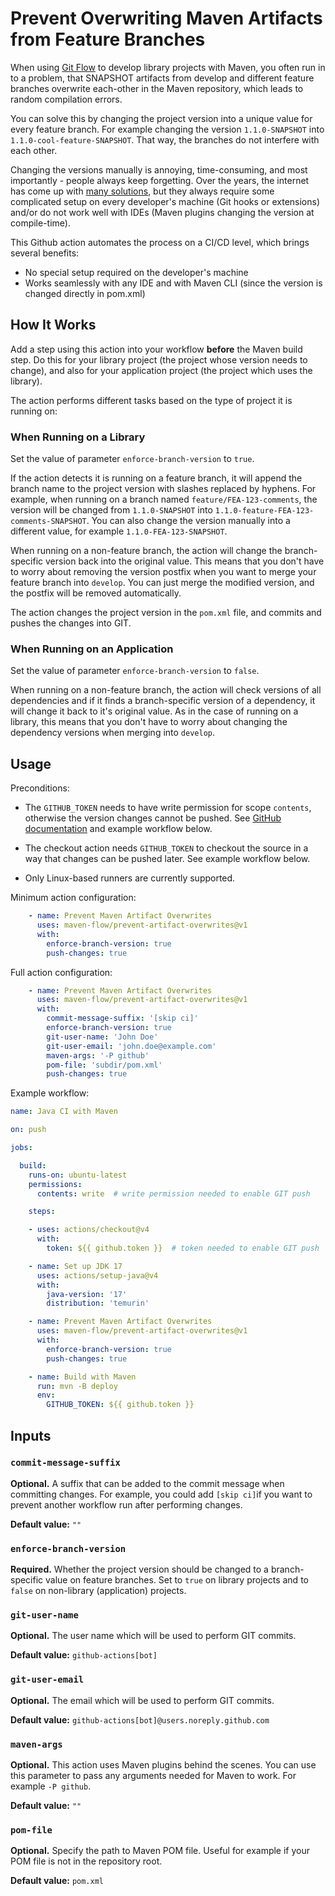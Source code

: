 # Prevent Overwriting Maven Artifacts from Feature Branches

When using [Git Flow](https://nvie.com/posts/a-successful-git-branching-model/) to develop library projects with Maven, you often run in to a problem, that SNAPSHOT artifacts from develop and different feature branches overwrite each-other in the Maven repository, which leads to random compilation errors.

You can solve this by changing the project version into a unique value for every feature branch. For example changing the version `1.1.0-SNAPSHOT` into `1.1.0-cool-feature-SNAPSHOT`. That way, the branches do not interfere with each other.

Changing the versions manually is annoying, time-consuming, and most importantly - people always keep forgetting. Over the years, the internet has come up with [many solutions](https://stackoverflow.com/questions/13583953/deriving-maven-artifact-version-from-git-branch), but they always require some complicated setup on every developer's machine (Git hooks or extensions) and/or do not work well with IDEs (Maven plugins changing the version at compile-time).

This Github action automates the process on a CI/CD level, which brings several benefits:
- No special setup required on the developer's machine
- Works seamlessly with any IDE and with Maven CLI (since the version is changed directly in pom.xml)

## How It Works

Add a step using this action into your workflow **before** the Maven build step. Do this for your library project (the project whose version needs to change), and also for your application project (the project which uses the library).

The action performs different tasks based on the type of project it is running on:

### When Running on a Library

Set the value of parameter `enforce-branch-version` to `true`.

If the action detects it is running on a feature branch, it will append the branch name to the project version with slashes replaced by hyphens. For example, when running on a branch named `feature/FEA-123-comments`, the version will be changed from `1.1.0-SNAPSHOT` into `1.1.0-feature-FEA-123-comments-SNAPSHOT`. You can also change the version manually into a different value, for example `1.1.0-FEA-123-SNAPSHOT`.

When running on a non-feature branch, the action will change the branch-specific version back into the original value. This means that you don't have to worry about removing the version postfix when you want to merge your feature branch into `develop`. You can just merge the modified version, and the postfix will be removed automatically.

The action changes the project version in the `pom.xml` file, and commits and pushes the changes into GIT.

### When Running on an Application

Set the value of parameter `enforce-branch-version` to `false`.

When running on a non-feature branch, the action will check versions of all dependencies and if it finds a branch-specific version of a dependency, it will change it back to it's original value. As in the case of running on a library, this means that you don't have to worry about changing the dependency versions when merging into `develop`.

## Usage

Preconditions:

- The `GITHUB_TOKEN` needs to have write permission for scope `contents`, otherwise the version changes cannot be pushed.
  See [GitHub documentation](https://docs.github.com/en/actions/security-guides/automatic-token-authentication#permissions-for-the-github_token) and example workflow below.

- The checkout action needs `GITHUB_TOKEN` to checkout the source in a way that changes can be pushed later. See example workflow below.

- Only Linux-based runners are currently supported.

Minimum action configuration:

```yaml
    - name: Prevent Maven Artifact Overwrites
      uses: maven-flow/prevent-artifact-overwrites@v1
      with:
        enforce-branch-version: true
        push-changes: true
```

Full action configuration:

```yaml
    - name: Prevent Maven Artifact Overwrites
      uses: maven-flow/prevent-artifact-overwrites@v1
      with:
        commit-message-suffix: '[skip ci]'
        enforce-branch-version: true
        git-user-name: 'John Doe'
        git-user-email: 'john.doe@example.com'
        maven-args: '-P github'
        pom-file: 'subdir/pom.xml'
        push-changes: true
```

Example workflow:

```yaml
name: Java CI with Maven

on: push

jobs:

  build:
    runs-on: ubuntu-latest
    permissions:
      contents: write  # write permission needed to enable GIT push

    steps:

    - uses: actions/checkout@v4
      with:
        token: ${{ github.token }}  # token needed to enable GIT push

    - name: Set up JDK 17
      uses: actions/setup-java@v4
      with:
        java-version: '17'
        distribution: 'temurin'

    - name: Prevent Maven Artifact Overwrites
      uses: maven-flow/prevent-artifact-overwrites@v1
      with:
        enforce-branch-version: true
        push-changes: true

    - name: Build with Maven
      run: mvn -B deploy
      env:
        GITHUB_TOKEN: ${{ github.token }}
```

## Inputs

### `commit-message-suffix`

**Optional.** A suffix that can be added to the commit message when committing changes. For example, you could add `[skip ci]`if you want to prevent another workflow run after performing changes.

**Default value:** `""`

### `enforce-branch-version`

**Required.** Whether the project version should be changed to a branch-specific value on feature branches. Set to `true` on library projects and to `false` on non-library (application) projects.

### `git-user-name`

**Optional.** The user name which will be used to perform GIT commits.

**Default value:** `github-actions[bot]`

### `git-user-email`

**Optional.** The email which will be used to perform GIT commits.

**Default value:** `github-actions[bot]@users.noreply.github.com`

### `maven-args`

**Optional.** This action uses Maven plugins behind the scenes. You can use this parameter to pass any arguments needed for Maven to work. For example `-P github`.

**Default value:** `""`

### `pom-file`

**Optional.** Specify the path to Maven POM file. Useful for example if your POM file is not in the repository root.

**Default value:** `pom.xml`
